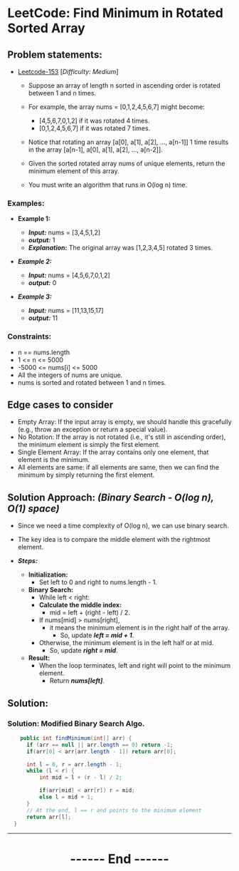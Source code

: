 # LeetCode: Find Minimum in Rotated Sorted Array
## Problem statements:
- [Leetcode-153](https://leetcode.com/problems/find-minimum-in-rotated-sorted-array/description/) [*Difficulty: Medium*]
  - Suppose an array of length n sorted in ascending order is rotated between 1 and n times. 
  - For example, the array nums = [0,1,2,4,5,6,7] might become:
    - [4,5,6,7,0,1,2] if it was rotated 4 times.
    - [0,1,2,4,5,6,7] if it was rotated 7 times.
  - Notice that rotating an array [a[0], a[1], a[2], ..., a[n-1]] 1 time results in the array [a[n-1], a[0], a[1], a[2], ..., a[n-2]].

  - Given the sorted rotated array nums of unique elements, return the minimum element of this array.
  - You must write an algorithm that runs in O(log n) time.
 
### Examples:

  - **Example 1:**
    - ***Input:*** nums = [3,4,5,1,2]
    - ***output:*** 1
    - ***Explanation:*** The original array was [1,2,3,4,5] rotated 3 times.
  
  - ***Example 2:***
    - ***Input:*** nums = [4,5,6,7,0,1,2]
    - ***output:*** 0

  - ***Example 3:***
    - ***Input:*** nums = [11,13,15,17]
    - ***output:*** 11


### Constraints:
  - n == nums.length
  - 1 <= n <= 5000
  - -5000 <= nums[i] <= 5000
  - All the integers of nums are unique.
  - nums is sorted and rotated between 1 and n times.


## Edge cases to consider
  - Empty Array: If the input array is empty, we should handle this gracefully (e.g., throw an exception or return a special value).
  - No Rotation: If the array is not rotated (i.e., it's still in ascending order), the minimum element is simply the first element.
  - Single Element Array: If the array contains only one element, that element is the minimum.
  - All elements are same: if all elements are same, then we can find the minimum by simply returning the first element.
  

## Solution Approach: *(Binary Search - O(log n), O(1) space)*
  - Since we need a time complexity of O(log n), we can use binary search. 
  - The key idea is to compare the middle element with the rightmost element.


  - ***Steps:***
    - **Initialization:**
      - Set left to 0 and right to nums.length - 1.
    - **Binary Search:**
      - While left < right:
      - **Calculate the middle index:** 
        - mid = left + (right - left) / 2.
      - If nums[mid] > nums[right], 
        - it means the minimum element is in the right half of the array. 
          - So, update ***left = mid + 1***.
      - Otherwise, the minimum element is in the left half or at mid. 
        - So, update ***right = mid***.
    - **Result:** 
      - When the loop terminates, left and right will point to the minimum element. 
        - Return ***nums[left]***.

## Solution: 
### Solution: Modified Binary Search Algo.
  ```java
      public int findMinimum(int[] arr) {
        if (arr == null || arr.length == 0) return -1;
        if(arr[0] < arr[arr.length - 1]) return arr[0];

        int l = 0, r = arr.length - 1;
        while (l < r) {
            int mid = l + (r - l) / 2;

            if(arr[mid] < arr[r]) r = mid;
            else l = mid + 1;
        }
        // At the end, l == r and points to the minimum element
        return arr[l];
    }
  ```


---
<center>
<h1> ------ End ------ </h1>
</center>

<!-- HTML styling -->
<style>
  table, th, td {
    border: 1px solid black;
    border-collapse: collapse;
  }
  heading {
    color: blue;
    font-size: 20px;
  }
</style>
